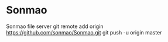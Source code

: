 # Sonmao
Sonmao file server
git remote add origin https://github.com/sonmao/Sonmao.git
git push -u origin master
